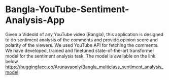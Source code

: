 # Bangla-YouTube-Sentiment-Analysis-App
Given a VideoId of any YouTube video (Bangla), this application is designed to do sentiment analysis of the comments and provide opinion score and polarity of the viewers.
We used YouTube API for fetching the comments. 
We have developed, trained and finetuned state-of-the-art transformer model for the sentiment analysis task. The model is available on the link below https://huggingface.co/Arunavaonly/Bangla_multiclass_sentiment_analysis_model

